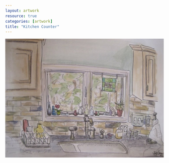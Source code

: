 ```yaml
---
layout: artwork
resource: true
categories: [artwork]
title: "Kitchen Counter"
---
```


![screenshot](/artwork/kitchen_counter/kitchen_counter.jpg)